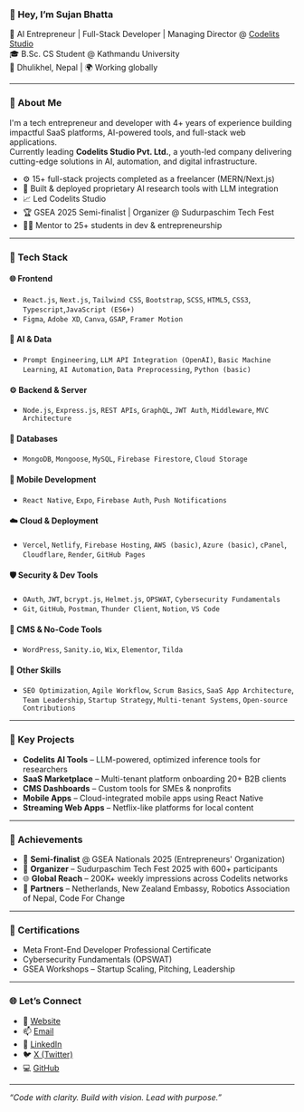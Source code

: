 ### 👋 Hey, I’m Sujan Bhatta

🚀 AI Entrepreneur | Full-Stack Developer | Managing Director @ [Codelits Studio](https://codelitsstudio.com)  
🎓 B.Sc. CS Student @ Kathmandu University  
📍 Dhulikhel, Nepal | 🌍 Working globally

---

### 🧠 About Me

I'm a tech entrepreneur and developer with 4+ years of experience building impactful SaaS platforms, AI-powered tools, and full-stack web applications.  
Currently leading **Codelits Studio Pvt. Ltd.**, a youth-led company delivering cutting-edge solutions in AI, automation, and digital infrastructure.

- ⚙️ 15+ full-stack projects completed as a freelancer (MERN/Next.js)
- 🧠 Built & deployed proprietary AI research tools with LLM integration
- 📈 Led Codelits Studio
- 🏆 GSEA 2025 Semi-finalist | Organizer @ Sudurpaschim Tech Fest
- 🧑‍🏫 Mentor to 25+ students in dev & entrepreneurship

---

### 💼 Tech Stack

#### 🌐 **Frontend**
- `React.js`, `Next.js`, `Tailwind CSS`, `Bootstrap`, `SCSS`, `HTML5`, `CSS3`, `Typescript`,`JavaScript (ES6+)`
- `Figma`, `Adobe XD`, `Canva`, `GSAP`, `Framer Motion`

#### 🧠 **AI & Data**
- `Prompt Engineering`, `LLM API Integration (OpenAI)`, `Basic Machine Learning`, `AI Automation`, `Data Preprocessing`, `Python (basic)`

#### ⚙️ **Backend & Server**
- `Node.js`, `Express.js`, `REST APIs`, `GraphQL`, `JWT Auth`, `Middleware`, `MVC Architecture`

#### 🧱 **Databases**
- `MongoDB`, `Mongoose`, `MySQL`, `Firebase Firestore`, `Cloud Storage`

#### 📱 **Mobile Development**
- `React Native`, `Expo`, `Firebase Auth`, `Push Notifications`

#### ☁️ **Cloud & Deployment**
- `Vercel`, `Netlify`, `Firebase Hosting`, `AWS (basic)`, `Azure (basic)`, `cPanel`, `Cloudflare`, `Render`, `GitHub Pages`

#### 🛡️ **Security & Dev Tools**
- `OAuth`, `JWT`, `bcrypt.js`, `Helmet.js`, `OPSWAT`, `Cybersecurity Fundamentals`
- `Git`, `GitHub`, `Postman`, `Thunder Client`, `Notion`, `VS Code`

#### 🧠 **CMS & No-Code Tools**
- `WordPress`, `Sanity.io`, `Wix`, `Elementor`, `Tilda`

#### 🧪 **Other Skills**
- `SEO Optimization`, `Agile Workflow`, `Scrum Basics`, `SaaS App Architecture`, `Team Leadership`, `Startup Strategy`, `Multi-tenant Systems`, `Open-source Contributions`

---

### 🚧 Key Projects

- **Codelits AI Tools** – LLM-powered, optimized inference tools for researchers  
- **SaaS Marketplace** – Multi-tenant platform onboarding 20+ B2B clients  
- **CMS Dashboards** – Custom tools for SMEs & nonprofits  
- **Mobile Apps** – Cloud-integrated mobile apps using React Native  
- **Streaming Web Apps** – Netflix-like platforms for local content

---

### 📢 Achievements

- 🏅 **Semi-finalist** @ GSEA Nationals 2025 (Entrepreneurs' Organization)  
- 🎉 **Organizer** – Sudurpaschim Tech Fest 2025 with 600+ participants  
- 🌐 **Global Reach** – 200K+ weekly impressions across Codelits networks  
- 🤝 **Partners** – Netherlands, New Zealand Embassy, Robotics Association of Nepal, Code For Change

---

### 🧾 Certifications

- Meta Front-End Developer Professional Certificate  
- Cybersecurity Fundamentals (OPSWAT)  
- GSEA Workshops – Startup Scaling, Pitching, Leadership

---

### 🌐 Let’s Connect

- 🔗 [Website](https://sujan0629.com.np)  
- 📫 [Email](mailto:sujanbhatta@codelitsstudio.com)  
- 💼 [LinkedIn](https://www.linkedin.com/in/sujan-bhatta-080206290609sbsrsb/)  
- 🐦 [X (Twitter)](https://x.com/sujan_0629)  
- 💻 [GitHub](https://github.com/sujan0629)

---

_“Code with clarity. Build with vision. Lead with purpose.”_
